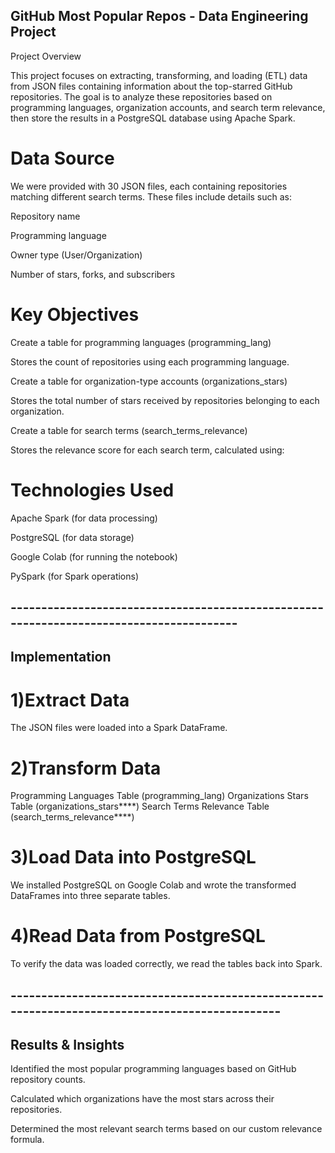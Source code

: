 ## GitHub Most Popular Repos - Data Engineering Project

 Project Overview

This project focuses on extracting, transforming, and loading (ETL) data from JSON files containing information about the top-starred GitHub repositories. The goal is to analyze these repositories based on programming languages, organization accounts, and search term relevance, then store the results in a PostgreSQL database using Apache Spark.

# Data Source

We were provided with 30 JSON files, each containing repositories matching different search terms. These files include details such as:

Repository name

Programming language

Owner type (User/Organization)

Number of stars, forks, and subscribers

# Key Objectives

Create a table for programming languages (programming_lang)

Stores the count of repositories using each programming language.

Create a table for organization-type accounts (organizations_stars)

Stores the total number of stars received by repositories belonging to each organization.

Create a table for search terms (search_terms_relevance)

Stores the relevance score for each search term, calculated using:



# Technologies Used

Apache Spark (for data processing)

PostgreSQL (for data storage)

Google Colab (for running the notebook)

PySpark (for Spark operations)

## ----------------------------------------------------------------------------------------
## Implementation

 # 1️)Extract Data

The JSON files were loaded into a Spark DataFrame.

 # 2️)Transform Data

Programming Languages Table (programming_lang)
Organizations Stars Table (organizations_stars****)
Search Terms Relevance Table (search_terms_relevance****)

 # 3️)Load Data into PostgreSQL

We installed PostgreSQL on Google Colab and wrote the transformed DataFrames into three separate tables.

# 4️)Read Data from PostgreSQL

To verify the data was loaded correctly, we read the tables back into Spark.

## -----------------------------------------------------------------------------------------------

## Results & Insights

Identified the most popular programming languages based on GitHub repository counts.

Calculated which organizations have the most stars across their repositories.

Determined the most relevant search terms based on our custom relevance formula.

